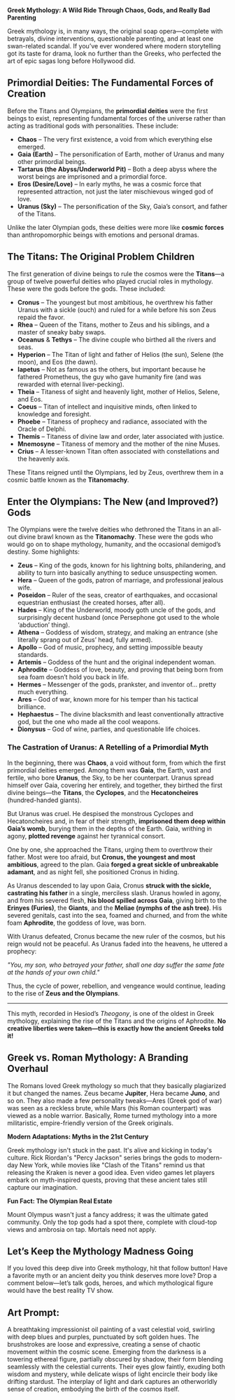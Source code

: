 **Greek Mythology: A Wild Ride Through Chaos, Gods, and Really Bad Parenting**

Greek mythology is, in many ways, the original soap opera—complete with betrayals, divine interventions, questionable parenting, and at least one swan-related scandal. If you’ve ever wondered where modern storytelling got its taste for drama, look no further than the Greeks, who perfected the art of epic sagas long before Hollywood did.

## Primordial Deities: The Fundamental Forces of Creation

Before the Titans and Olympians, the **primordial deities** were the first beings to exist, representing fundamental forces of the universe rather than acting as traditional gods with personalities. These include:

- **Chaos** – The very first existence, a void from which everything else emerged.
- **Gaia (Earth)** – The personification of Earth, mother of Uranus and many other primordial beings.
- **Tartarus (the Abyss/Underworld Pit)** – Both a deep abyss where the worst beings are imprisoned and a primordial force.
- **Eros (Desire/Love)** – In early myths, he was a cosmic force that represented attraction, not just the later mischievous winged god of love.
- **Uranus (Sky)** – The personification of the Sky, Gaia’s consort, and father of the Titans.

Unlike the later Olympian gods, these deities were more like **cosmic forces** than anthropomorphic beings with emotions and personal dramas.

## The Titans: The Original Problem Children

The first generation of divine beings to rule the cosmos were the **Titans**—a group of twelve powerful deities who played crucial roles in mythology. These were the gods before the gods. These included:

- **Cronus** – The youngest but most ambitious, he overthrew his father Uranus with a sickle (ouch) and ruled for a while before his son Zeus repaid the favor.
- **Rhea** – Queen of the Titans, mother to Zeus and his siblings, and a master of sneaky baby swaps.
- **Oceanus** & **Tethys** – The divine couple who birthed all the rivers and seas.
- **Hyperion** – The Titan of light and father of Helios (the sun), Selene (the moon), and Eos (the dawn).
- **Iapetus** – Not as famous as the others, but important because he fathered Prometheus, the guy who gave humanity fire (and was rewarded with eternal liver-pecking).
- **Theia** – Titaness of sight and heavenly light, mother of Helios, Selene, and Eos.
- **Coeus** – Titan of intellect and inquisitive minds, often linked to knowledge and foresight.
- **Phoebe** – Titaness of prophecy and radiance, associated with the Oracle of Delphi.
- **Themis** – Titaness of divine law and order, later associated with justice.
- **Mnemosyne** – Titaness of memory and the mother of the nine Muses.
- **Crius** – A lesser-known Titan often associated with constellations and the heavenly axis.

These Titans reigned until the Olympians, led by Zeus, overthrew them in a cosmic battle known as the **Titanomachy**.

## Enter the Olympians: The New (and Improved?) Gods

The Olympians were the twelve deities who dethroned the Titans in an all-out divine brawl known as the **Titanomachy**. These were the gods who would go on to shape mythology, humanity, and the occasional demigod’s destiny. Some highlights:

- **Zeus** – King of the gods, known for his lightning bolts, philandering, and ability to turn into basically anything to seduce unsuspecting women.
- **Hera** – Queen of the gods, patron of marriage, and professional jealous wife.
- **Poseidon** – Ruler of the seas, creator of earthquakes, and occasional equestrian enthusiast (he created horses, after all).
- **Hades** – King of the Underworld, moody goth uncle of the gods, and surprisingly decent husband (once Persephone got used to the whole ‘abduction’ thing).
- **Athena** – Goddess of wisdom, strategy, and making an entrance (she literally sprang out of Zeus’ head, fully armed).
- **Apollo** – God of music, prophecy, and setting impossible beauty standards.
- **Artemis** – Goddess of the hunt and the original independent woman.
- **Aphrodite** – Goddess of love, beauty, and proving that being born from sea foam doesn’t hold you back in life.
- **Hermes** – Messenger of the gods, prankster, and inventor of… pretty much everything.
- **Ares** – God of war, known more for his temper than his tactical brilliance.
- **Hephaestus** – The divine blacksmith and least conventionally attractive god, but the one who made all the cool weapons.
- **Dionysus** – God of wine, parties, and questionable life choices.

### **The Castration of Uranus: A Retelling of a Primordial Myth**  

In the beginning, there was **Chaos**, a void without form, from which the first primordial deities emerged. Among them was **Gaia**, the Earth, vast and fertile, who bore **Uranus**, the Sky, to be her counterpart. Uranus spread himself over Gaia, covering her entirely, and together, they birthed the first divine beings—the **Titans**, the **Cyclopes**, and the **Hecatoncheires** (hundred-handed giants).  

But Uranus was cruel. He despised the monstrous Cyclopes and Hecatoncheires and, in fear of their strength, **imprisoned them deep within Gaia’s womb**, burying them in the depths of the Earth. Gaia, writhing in agony, **plotted revenge** against her tyrannical consort.  

One by one, she approached the Titans, urging them to overthrow their father. Most were too afraid, but **Cronus, the youngest and most ambitious**, agreed to the plan. Gaia **forged a great sickle of unbreakable adamant**, and as night fell, she positioned Cronus in hiding.  

As Uranus descended to lay upon Gaia, Cronus **struck with the sickle, castrating his father** in a single, merciless slash. Uranus howled in agony, and from his severed flesh, **his blood spilled across Gaia**, giving birth to the **Erinyes (Furies)**, the **Giants**, and the **Meliae (nymphs of the ash tree)**. His severed genitals, cast into the sea, foamed and churned, and from the white foam **Aphrodite**, the goddess of love, was born.  

With Uranus defeated, Cronus became the new ruler of the cosmos, but his reign would not be peaceful. As Uranus faded into the heavens, he uttered a prophecy:  

*"You, my son, who betrayed your father, shall one day suffer the same fate at the hands of your own child."*  

Thus, the cycle of power, rebellion, and vengeance would continue, leading to the rise of **Zeus and the Olympians**.  

---

This myth, recorded in Hesiod’s *Theogony*, is one of the oldest in Greek mythology, explaining the rise of the Titans and the origins of Aphrodite. **No creative liberties were taken—this is exactly how the ancient Greeks told it!**  

## Greek vs. Roman Mythology: A Branding Overhaul

The Romans loved Greek mythology so much that they basically plagiarized it but changed the names. Zeus became **Jupiter**, Hera became **Juno**, and so on. They also made a few personality tweaks—Ares (Greek god of war) was seen as a reckless brute, while Mars (his Roman counterpart) was viewed as a noble warrior. Basically, Rome turned mythology into a more militaristic, empire-friendly version of the Greek originals.

**Modern Adaptations: Myths in the 21st Century**

Greek mythology isn't stuck in the past. It's alive and kicking in today's culture. Rick Riordan's "Percy Jackson" series brings the gods to modern-day New York, while movies like "Clash of the Titans" remind us that releasing the Kraken is never a good idea. Even video games let players embark on myth-inspired quests, proving that these ancient tales still capture our imagination.

**Fun Fact: The Olympian Real Estate**

Mount Olympus wasn't just a fancy address; it was the ultimate gated community. Only the top gods had a spot there, complete with cloud-top views and ambrosia on tap. Mortals need not apply.


## Let’s Keep the Mythology Madness Going

If you loved this deep dive into Greek mythology, hit that follow button! Have a favorite myth or an ancient deity you think deserves more love? Drop a comment below—let’s talk gods, heroes, and which mythological figure would have the best reality TV show.

## Art Prompt:

A breathtaking impressionist oil painting of a vast celestial void, swirling with deep blues and purples, punctuated by soft golden hues. The brushstrokes are loose and expressive, creating a sense of chaotic movement within the cosmic scene. Emerging from the darkness is a towering ethereal figure, partially obscured by shadow, their form blending seamlessly with the celestial currents. Their eyes glow faintly, exuding both wisdom and mystery, while delicate wisps of light encircle their body like drifting stardust. The interplay of light and dark captures an otherworldly sense of creation, embodying the birth of the cosmos itself.